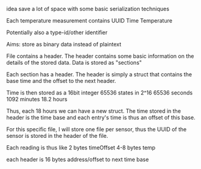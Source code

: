 
idea
save a lot of space with some basic serialization techniques

Each temperature measurement contains
UUID
Time
Temperature

Potentially also a type-id/other identifier

Aims:
        store as binary data instead of plaintext


File contains a header. The header contains some basic information on the details of the stored data.
Data is stored as "sections"

Each section has a header.
The header is simply a struct that contains the base time and the offset to the next header.

Time is then stored as a 16bit integer
65536 states in 2^16
65536 seconds 
1092 minutes
18.2 hours

Thus, each 18 hours we can have a new struct. 
The time stored in the header is the time base
and each entry's time is thus an offset of 
this base.

For this specific file, I will store one file 
per sensor, thus the UUID of the sensor is 
stored in the header of the file.

Each reading is thus like
2 bytes timeOffset
4-8 bytes temp

each header is 16 bytes
address/offset to next
time base















